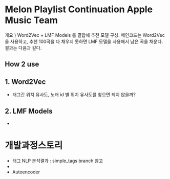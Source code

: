 # Melon Playlist Continuation Apple Music Team
개요 ) Word2Vec + LMF Models 를 결합해 추천 모델 구성.
메인코드는 Word2Vec을 사용하고, 추천 100곡을 다 채우지 못하면 LMF 모델을 사용해서 남은 곡을 채운다.
결과는 다음과 같다.



## How 2 use




## 1. Word2Vec
- 태그간 위치 유사도, 노래 id 별 위치 유사도를 찾으면 되지 않을까?



## 2. LMF Models
- 


# 개발과정스토리
- 태그 NLP 분석결과 : simple_tags branch 참고 
- 
- Autoencoder



